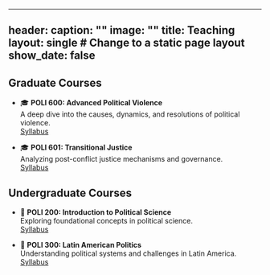 
---
header:
  caption: ""
  image: ""
title: Teaching
layout: single  # Change to a static page layout
show_date: false
---


## Graduate Courses
- 🎓 **POLI 600: Advanced Political Violence**  
  A deep dive into the causes, dynamics, and resolutions of political violence.
  <br>[Syllabus](#)

- 🎓 **POLI 601: Transitional Justice**  
  Analyzing post-conflict justice mechanisms and governance.
  <br>[Syllabus](#)


## Undergraduate Courses
- 📘 **POLI 200: Introduction to Political Science**  
  Exploring foundational concepts in political science.
  <br>[Syllabus](#) 

- 📘 **POLI 300: Latin American Politics**  
  Understanding political systems and challenges in Latin America.
  <br>[Syllabus](#)  

